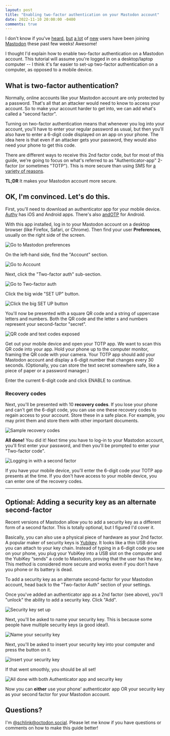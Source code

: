 ```yaml
---
layout: post
title: "Enabling two-factor authentication on your Mastodon account"
date: 2022-11-10 20:00:00 -0400
comments: true
---
```


I don't know if you've [heard](https://www.cnn.com/2022/11/05/tech/mastodon/index.html), [but](https://www.nbcnews.com/tech/mastodon-social-media-twitter-rcna56288) [a lot](https://www.bbc.co.uk/news/technology-63534240) of [new](https://www.nytimes.com/2022/11/07/technology/mastodon-twitter-elon-musk.html) users have been joining [Mastodon](https://joinmastodon.org) these past few weeks! Awesome! 

I thought I'd explain how to enable two-factor authentication on a Mastodon account. This tutorial will assume you're logged in on a desktop/laptop computer -- I think it's far easier to set-up two-factor authentication on a computer, as opposed to a mobile device.

## What is two-factor authentication?

Normally, online accounts like your Mastodon account are only protected by a password. That's all that an attacker would need to know to access your account. So to make your account harder to get into, we can add what's called a "second factor". 

Turning on two-factor authentication means that whenever you log into your account, you'll have to enter your regular password as usual, but then you'll also have to enter a 6-digit code displayed on an app on your phone. The idea here is that even if an attacker gets your password, they would also need your phone to get this code. 

There are different ways to receive this 2nd factor code, but for most of this guide, we're going to focus on what's referred to as "Authenticator-app" 2-factor (or sometimes "TOTP"). This is more secure than using SMS for [a variety of reasons](https://techcrunch.com/2016/07/25/nist-declares-the-age-of-sms-based-2-factor-authentication-over/). 

**TL;DR** It makes your Mastodon account more secure.

## OK, I'm convinced. Let's do this.

First, you'll need to download an authenticator app for your mobile device. [Authy](https://authy.com/download/) has iOS and Android apps. There's also [andOTP](https://f-droid.org/en/packages/org.shadowice.flocke.andotp/) for Android. 

With this app installed, log in to your Mastodon account on a desktop browser (like Firefox, Safari, or Chrome). Then find your user **Preferences**, usually on the right side of the screen.

![Go to Mastodon preferences](/img/mastodon-two-factor/1-preferences.png)

On the left-hand side, find the "Account" section.

![Go to Account](/img/mastodon-two-factor/2-account.png)

Next, click the "Two-factor auth" sub-section.

![Go to Two-factor auth](/img/mastodon-two-factor/3-two-factor.png)

Click the big wide "SET UP" button.

![Click the big SET UP button](/img/mastodon-two-factor/4-setup-2fa.png)

You'll now be presented with a square QR code and a string of uppercase letters and numbers. Both the QR code and the letter s and numbers represent your second-factor "secret".

![QR code and text codes exposed](/img/mastodon-two-factor/5-2fa-codes.png)

Get out your mobile device and open your TOTP app. We want to scan this QR code into your app. Hold your phone up to the computer monitor, framing the QR code with your camera. Your TOTP app should add your Mastodon account and display a 6-digit number that changes every 30 seconds. (Optionally, you can store the text secret somewhere safe, like a piece of paper or a password manager.)

Enter the current 6-digit code and click ENABLE to continue.

### Recovery codes

Next, you'll be presented with 10 **recovery  codes**. If you lose your phone and can't get the 6-digit code, you can use one these recovery codes to regain access to your account. Store these in a safe place. For example, you may print them and store them with other important documents.

![Sample recovery codes](/img/mastodon-two-factor/6-back-up-codes.png)

**All done!** You did it! Next time you have to log-in to your Mastodon account, you'll first enter your password, and then you'll be prompted to enter your "Two-factor code".

![Logging in with a second factor](/img/mastodon-two-factor/11-logging-in-with-totp-code.png)

If you have your mobile device, you'll enter the 6-digit code your TOTP app presents at the time. If you don't have access to your mobile device, you can enter one of the recovery codes.

---

## Optional: Adding a security key as an alternate second-factor

Recent versions of Mastodon allow you to add a security key as a different form of a second factor. This is totally optional, but I figured I'd cover it. 

Basically, you can also use a physical piece of hardware as your 2nd factor. A popular maker of security keys is [Yubikey](https://www.yubico.com/setup/). It looks like a thin USB drive you can attach to your key chain. Instead of typing in a 6-digit code you see on your phone, you plug your YubiKey into a USB slot on the computer and the YubiKey “sends” a code to Mastodon, proving that the user has the key. This method is considered more secure and works even if you don’t have you phone or its battery is dead.

To add a security key as an alternate second-factor for your Mastodon account, head back to the "Two-factor Auth" section of your settings. 

Once you've added an authenticator app as a 2nd factor (see above), you'll "unlock" the ability to add a security key. Click "Add".

![Security key set up](/img/mastodon-two-factor/7-add-security-key.png)

Next, you'll be asked to name your security key. This is because some people have multiple security keys (a good idea!).

![Name your security key](/img/mastodon-two-factor/8-name-security-key.png)

Next, you'll be asked to insert your security key into your computer and press the button on it.

![Insert your security key](/img/mastodon-two-factor/9-insert-sec-key.png)

If that went smoothly, you should be all set!

![All done with both Authenticator app and security key](/img/mastodon-two-factor/10b-all-set-up.png)

Now you can **either** use your phone' authenticator app OR your security key as your second factor for your Mastodon account. 

## Questions? 

I'm [@schlink@octodon.social](https://octodon.social/@schlink). Please let me know if you have questions or comments on how to make this guide better!
